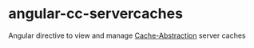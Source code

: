 # angular-cc-servercaches
Angular directive to view and manage [Cache-Abstraction](https://github.com/christianacca/Cache-Abstraction) server caches

